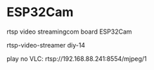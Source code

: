 # ESP32Cam
rtsp video streamingcom board ESP32Cam

rtsp-video-streamer diy-14
 
 play no VLC: 
 rtsp://192.168.88.241:8554/mjpeg/1
